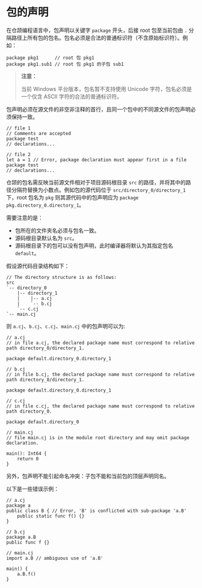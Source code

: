 # 包的声明

在仓颉编程语言中，包声明以关键字 `package` 开头，后接 root 包至当前包由 `.` 分隔路径上所有包的包名。包名必须是合法的普通标识符（不含原始标识符）。例如：

```cangjie
package pkg1      // root 包 pkg1
package pkg1.sub1 // root 包 pkg1 的子包 sub1
```

> **注意：**
>
> 当前 Windows 平台版本，包名暂不支持使用 Unicode 字符，包名必须是一个仅含 ASCII 字符的合法的普通标识符。

包声明必须在源文件的非空非注释的首行，且同一个包中的不同源文件的包声明必须保持一致。

<!-- compile.error -->
<!-- cfg="-p test --output-type=staticlib" -->

```cangjie
// file 1
// Comments are accepted
package test
// declarations...

// file 2
let a = 1 // Error, package declaration must appear first in a file
package test
// declarations...
```

仓颉的包名需反映当前源文件相对于项目源码根目录 `src` 的路径，并将其中的路径分隔符替换为小数点。例如包的源代码位于 `src/directory_0/directory_1` 下，root 包名为 `pkg` 则其源代码中的包声明应为 `package pkg.directory_0.directory_1`。

需要注意的是：

- 包所在的文件夹名必须与包名一致。
- 源码根目录默认名为 `src`。
- 源码根目录下的包可以没有包声明，此时编译器将默认为其指定包名 `default`。

假设源代码目录结构如下：

```text
// The directory structure is as follows:
src
`-- directory_0
    |-- directory_1
    |    |-- a.cj
    |    `-- b.cj
    `-- c.cj
`-- main.cj
```

则 `a.cj`、`b.cj`、`c.cj`、`main.cj` 中的包声明可以为:

```cangjie
// a.cj
// in file a.cj, the declared package name must correspond to relative path directory_0/directory_1.

package default.directory_0.directory_1
```

```cangjie
// b.cj
// in file b.cj, the declared package name must correspond to relative path directory_0/directory_1.

package default.directory_0.directory_1
```

```cangjie
// c.cj
// in file c.cj, the declared package name must correspond to relative path directory_0.

package default.directory_0
```

```cangjie
// main.cj
// file main.cj is in the module root directory and may omit package declaration.

main(): Int64 {
    return 0
}
```

另外，包声明不能引起命名冲突：子包不能和当前包的顶层声明同名。

以下是一些错误示例：

```cangjie
// a.cj
package a
public class B { // Error, 'B' is conflicted with sub-package 'a.B'
    public static func f() {}
}
```

<!-- compile.error -->
<!-- cfg="-p a/B --output-type=staticlib" -->

```cangjie
// b.cj
package a.B
public func f {}
```

<!-- compile.error -->
<!-- cfg="liba.a liba.B.a" -->

```cangjie
// main.cj
import a.B // ambiguous use of 'a.B'

main() {
    a.B.f()
}
```
